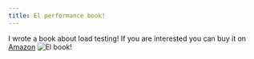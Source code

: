 ```yaml
---
title: El performance book!
---
```


I wrote a book about load testing!
If you are interested you can buy it on [Amazon](https://amzn.to/37wqpyx)
![El book!](https://m.media-amazon.com/images/I/71qbpEw2HmL._SY522_.jpg)
